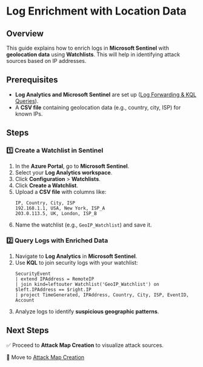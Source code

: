 # Log Enrichment with Location Data

## Overview
This guide explains how to enrich logs in **Microsoft Sentinel** with **geolocation data** using **Watchlists**. This will help in identifying attack sources based on IP addresses.

## Prerequisites
- **Log Analytics and Microsoft Sentinel** are set up ([Log Forwarding & KQL Queries](log-forwarding-kql.md)).
- A **CSV file** containing geolocation data (e.g., country, city, ISP) for known IPs.

## Steps

### 1️⃣ Create a Watchlist in Sentinel
1. In the **Azure Portal**, go to **Microsoft Sentinel**.
2. Select your **Log Analytics workspace**.
3. Click **Configuration** > **Watchlists**.
4. Click **Create a Watchlist**.
5. Upload a **CSV file** with columns like:
   ```csv
   IP, Country, City, ISP
   192.168.1.1, USA, New York, ISP_A
   203.0.113.5, UK, London, ISP_B
   ```
6. Name the watchlist (e.g., `GeoIP_Watchlist`) and save it.

### 2️⃣ Query Logs with Enriched Data
1. Navigate to **Log Analytics** in **Microsoft Sentinel**.
2. Use **KQL** to join security logs with your watchlist:
   ```kql
   SecurityEvent
   | extend IPAddress = RemoteIP
   | join kind=leftouter Watchlist('GeoIP_Watchlist') on $left.IPAddress == $right.IP
   | project TimeGenerated, IPAddress, Country, City, ISP, EventID, Account
   ```
3. Analyze logs to identify **suspicious geographic patterns**.

## Next Steps
✅ Proceed to **Attack Map Creation** to visualize attack sources.

🚀 Move to [Attack Map Creation](setup/Attack-Map-Creation-in-Microsoft-Sentinel.md)
